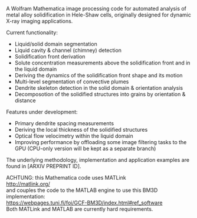 A Wolfram Mathematica image processing code for automated analysis of metal alloy solidification in Hele-Shaw cells, originally designed for dynamic X-ray imaging applications.  

Current functionality:  
- Liquid/solid domain segmentation  
- Liquid cavity & channel (chimney) detection  
- Solidification front derivation  
- Solute concentration measurements above the solidification front and in the liquid domain  
- Deriving the dynamics of the solidification front shape and its motion  
- Multi-level segmentation of convective plumes  
- Dendrite skeleton detection in the solid domain & orientation analysis  
- Decomposotion of the solidified structures into grains by orientation & distance  

Features under development:  
- Primary dendrite spacing measurements  
- Deriving the local thickness of the solidified structures  
- Optical flow velocimetry within the liquid domain
- Improving performance by offloading some image filtering tasks to the GPU (CPU-only version will be kept as a separate branch)  

The underlying methodology, implementation and application examples are found in [ARXIV PREPRINT ID].  

ACHTUNG: this Mathematica code uses MATLink  
http://matlink.org/  
and couples the code to the MATLAB engine to use this BM3D implementation:  
https://webpages.tuni.fi/foi/GCF-BM3D/index.html#ref_software  
Both MATLink and MATLAB are currently hard requirements.
